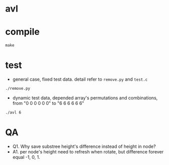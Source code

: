 avl
==================

# compile

`
make
`

# test

* general case, fixed test data. detail refer to `remove.py` and `test.c`

`./remove.py`

* dynamic test data, depended array's permutations and combinations, from "0 0 0 0 0 0" to "6 6 6 6 6 6"

`./avl 6`

# QA

* Q1. Why save substree height's difference instead of height in node?
* A1. per node's height need to refresh when rotate, but difference forever equal -1, 0, 1.